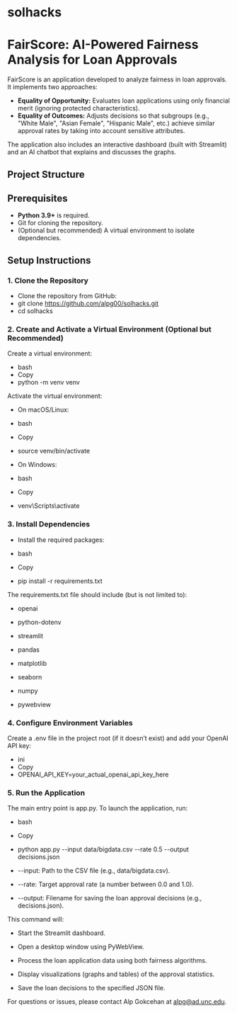 # solhacks
# FairScore: AI-Powered Fairness Analysis for Loan Approvals

FairScore is an application developed to analyze fairness in loan approvals. It implements two approaches:
- **Equality of Opportunity:** Evaluates loan applications using only financial merit (ignoring protected characteristics).
- **Equality of Outcomes:** Adjusts decisions so that subgroups (e.g., "White Male", "Asian Female", "Hispanic Male", etc.) achieve similar approval rates by taking into account sensitive attributes.

The application also includes an interactive dashboard (built with Streamlit) and an AI chatbot that explains and discusses the graphs.

## Project Structure
## Prerequisites

- **Python 3.9+** is required.
- Git for cloning the repository.
- (Optional but recommended) A virtual environment to isolate dependencies.

## Setup Instructions

### 1. Clone the Repository

- Clone the repository from GitHub:
- git clone https://github.com/alpg00/solhacks.git
- cd solhacks

### 2. Create and Activate a Virtual Environment (Optional but Recommended)

Create a virtual environment:

- bash
- Copy
- python -m venv venv

Activate the virtual environment:

- On macOS/Linux:

- bash
- Copy
- source venv/bin/activate

- On Windows:

- bash
- Copy
- venv\Scripts\activate

### 3. Install Dependencies
- Install the required packages:

- bash
- Copy
- pip install -r requirements.txt

The requirements.txt file should include (but is not limited to):

- openai

- python-dotenv

- streamlit

- pandas

- matplotlib

- seaborn

- numpy

- pywebview

### 4. Configure Environment Variables

Create a .env file in the project root (if it doesn’t exist) and add your OpenAI API key:

- ini
- Copy
- OPENAI_API_KEY=your_actual_openai_api_key_here

### 5. Run the Application

The main entry point is app.py. To launch the application, run:

- bash
- Copy
- python app.py --input data/bigdata.csv --rate 0.5 --output decisions.json
- --input: Path to the CSV file (e.g., data/bigdata.csv).

- --rate: Target approval rate (a number between 0.0 and 1.0).

- --output: Filename for saving the loan approval decisions (e.g., decisions.json).

This command will:

- Start the Streamlit dashboard.

- Open a desktop window using PyWebView.

- Process the loan application data using both fairness algorithms.

- Display visualizations (graphs and tables) of the approval statistics.

- Save the loan decisions to the specified JSON file.

For questions or issues, please contact Alp Gokcehan at alpg@ad.unc.edu.
